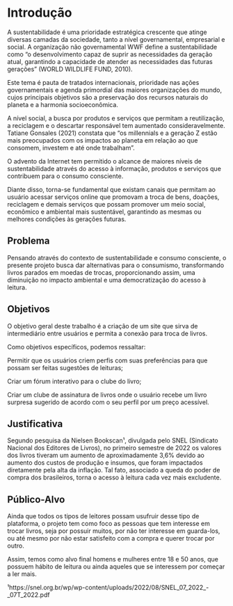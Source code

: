 # Introdução
A sustentabilidade é uma prioridade estratégica crescente que atinge diversas camadas da sociedade, tanto a nível governamental, empresarial e social. A organização não governamental WWF define a sustentabilidade como “o desenvolvimento capaz de suprir as necessidades da geração atual, garantindo a capacidade de atender as necessidades das futuras gerações” (WORLD WILDLIFE FUND, 2010). 

Este tema é pauta de tratados internacionais, prioridade nas ações governamentais e agenda primordial das maiores organizações do mundo, cujos principais objetivos são a preservação dos recursos naturais do planeta e a harmonia socioeconômica. 

A nível social, a busca por produtos e serviços que permitam a reutilização, a reciclagem e o descartar responsável tem aumentado consideravelmente. Tatiane Gonsales (2021) constata que “os millennials e a geração Z estão mais preocupados com os impactos ao planeta em relação ao que consomem, investem e até onde trabalham”.  

O advento da Internet tem permitido o alcance de maiores níveis de sustentabilidade através do acesso à informação, produtos e serviços que contribuem para o consumo consciente. 

Diante disso, torna-se fundamental que existam canais que permitam ao usuário acessar serviços online que promovam a troca de bens, doações, reciclagem e demais serviços que possam promover um meio social, econômico e ambiental mais sustentável, garantindo as mesmas ou melhores condições às gerações futuras.  


## Problema
Pensando através do contexto de sustentabilidade e consumo consciente, o presente projeto busca dar alternativas para o consumismo, transformando livros parados em moedas de trocas, proporcionando assim, uma diminuição no impacto ambiental e uma democratização do acesso à leitura. 

## Objetivos

O objetivo geral deste trabalho é a criação de um site que sirva de intermediário entre usuários e permita a conexão para troca de livros. 

Como objetivos específicos, podemos ressaltar: 

Permitir que os usuários criem perfis com suas preferências para que possam ser feitas sugestões de leituras; 

Criar um fórum interativo para o clube do livro; 

Criar um clube de assinatura de livros onde o usuário recebe um livro surpresa sugerido de acordo com o seu perfil por um preço acessível. 

## Justificativa

Segundo pesquisa da Nielsen Bookscan¹, divulgada pelo SNEL (Sindicato Nacional dos Editores de Livros), no primeiro semestre de 2022 os valores dos livros tiveram um aumento de aproximadamente 3,6% devido ao aumento dos custos de produção e insumos, que foram impactados diretamente pela alta da inflação. Tal fato, associado a queda do poder de compra dos brasileiros, torna o acesso à leitura cada vez mais excludente.  


## Público-Alvo
Ainda que todos os tipos de leitores possam usufruir desse tipo de plataforma, o projeto tem como foco as pessoas que tem interesse em trocar livros, seja por possuir muitos, por não ter interesse em guarda-los, ou até mesmo por não estar satisfeito com a compra e querer trocar por outro. 

Assim, temos como alvo final homens e mulheres entre 18 e 50 anos, que possuem hábito de leitura ou ainda aqueles que se interessem por começar a ler mais. 

¹https://snel.org.br/wp/wp-content/uploads/2022/08/SNEL_07_2022_-_07T_2022.pdf 
